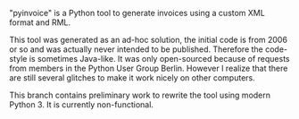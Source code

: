 "pyinvoice" is a Python tool to generate invoices using a custom XML format and RML.

This tool was generated as an ad-hoc solution, the initial code is from 2006
or so and was actually never intended to be published. Therefore the code-style
is sometimes Java-like. It was only open-sourced because of requests from
members in the Python User Group Berlin. However I realize that there are
still several glitches to make it work nicely on other computers.

This branch contains preliminary work to rewrite the tool using modern
Python 3. It is currently non-functional.

